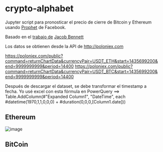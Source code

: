 # crypto-alphabet

Jupyter script para pronosticar el precio de cierre de Bitcoin y Ethereum usando [Prophet](https://facebook.github.io/prophet/) de Facebook.

Basado en el [trabajo de](https://medium.com/jake404/predict-the-price-of-btc-using-facebook-prophet-8b5e22f669aa) [Jacob Bennett](https://go.jake404.com)  

Los datos se obtienen desde la API de http://poloniex.com

https://poloniex.com/public?command=returnChartData&currencyPair=USDT_ETH&start=1435699200&end=9999999999&period=14400
https://poloniex.com/public?command=returnChartData&currencyPair=USDT_BTC&start=1435699200&end=9999999999&period=14400


Después de descargar el dataset, se debe transformar el timestamp a fecha. Yo usé excel con esta fórmula en PowerQuery ==> Table.AddColumn(#"Expanded Column1", "DateTime", each #datetime(1970,1,1,0,0,0) + #duration(0,0,0,[Column1.date]))

## Ethereum

![image](https://user-images.githubusercontent.com/47190969/129432368-ab3762e7-0bda-4802-8ea2-0e57ce326776.png)

## BitCoin

